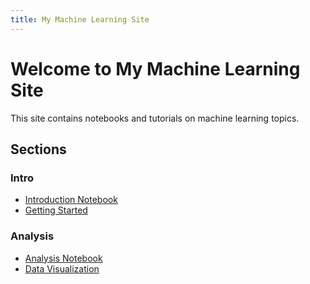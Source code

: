 ```yaml
---
title: My Machine Learning Site
---
```


# Welcome to My Machine Learning Site

This site contains notebooks and tutorials on machine learning topics.

## Sections

### Intro
- [Introduction Notebook](intro/01-intro.ipynb)
- [Getting Started](intro/02-getting-started.ipynb)

### Analysis
- [Analysis Notebook](analysis/02-analysis.ipynb)
- [Data Visualization](analysis/02-data-visualization.ipynb)
